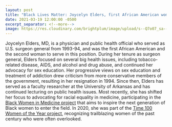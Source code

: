 ```yaml
---
layout: post
title: "Black Lives Matter: Joycelyn Elders, first African American woman surgeon general"
date: 2021-03-19 12:00:00 -0500
excerpt_separator: <!--more-->
image: https://res.cloudinary.com/brightplum/image/upload/s--Q7o07_sa--/c_crop,g_face:center,h_800,w_1200/v1641304808/blm-stanford-archive/posts/Joycelyn_Elders_official_photo_portrait.jpg
---
```


Joycelyn Elders, MD, is a physician and public health official who served as U.S. surgeon general from 1993-94, and was the first African American and the second woman to serve in this position. During <!--more--> her tenure as surgeon general, Elders focused on several big health issues, including tobacco-related disease, AIDS, and alcohol and drug abuse, and continued her advocacy for sex education. Her progressive views on sex education and treatment of addiction drew criticism from more conservative members of the government, resulting in her resignation in 1994. Since then, Elders has served as a faculty researcher at the University of Arkansas and has continued lecturing on public health issues. Most recently, she has shifted her focus to advocating for racial equality in medicine, participating in the [Black Women in Medicine project][medicine-project] that aims to inspire the next generation of Black women to enter the field. In 2020, she was part of the [Time 100 Women of the Year project][time-100], recognizing trailblazing women of the past century who were often overlooked.

[medicine-project]: http://r20.rs6.net/tn.jsp?f=001zcicSC7anNDCUU5ZuiepLFwerwGzWApPgvz1tYK9VqFD_JMpPICpTLwDZI2ydattUx2-wPnSZ1H1RiKUiESLkxpLmOoPVsz3v7nJcGkkwxgbRONLoQbUsahFke6fpp6ws-Ve57_pUpx2AaW7Dux1ErYiv7ZaUhQWFL19RsXQLVo3EvMG8TjE4yNrf8Tses53&c=dthQthzkzSiwtzgppkOd-x907Lp8AwUFK7PyQ85XpknuW5ZnjyQogg==&ch=nUfZHCyurCURzzW0TDcGBoKz7BiHylTsXYVTm_339OjeXKbxqCdPbA==
[time-100]: http://r20.rs6.net/tn.jsp?f=001zcicSC7anNDCUU5ZuiepLFwerwGzWApPgvz1tYK9VqFD_JMpPICpTLwDZI2ydattU1tNyihlK_oX45G4T_1n9Hkc3QKUhZIREdWvkU_U4nok6EbkkkuYmY_9fuwJZf-uE4BryE9dp6EHGxrGcdpysRtqPZ6OffI4oWvoyyzNreo=&c=dthQthzkzSiwtzgppkOd-x907Lp8AwUFK7PyQ85XpknuW5ZnjyQogg==&ch=nUfZHCyurCURzzW0TDcGBoKz7BiHylTsXYVTm_339OjeXKbxqCdPbA==
